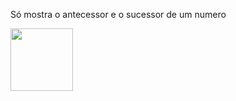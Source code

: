 Só mostra o antecessor e o sucessor de um numero

<img src=https://github.com/user-attachments/assets/1c54f799-6bd2-4942-9cd9-f47da9301488 width=100>
